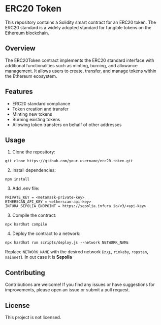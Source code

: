 # ERC20 Token

This repository contains a Solidity smart contract for an ERC20 token. The ERC20 standard is a widely adopted standard for fungible tokens on the Ethereum blockchain.

## Overview

The ERC20Token contract implements the ERC20 standard interface with additional functionalities such as minting, burning, and allowance management. It allows users to create, transfer, and manage tokens within the Ethereum ecosystem.

## Features

- ERC20 standard compliance
- Token creation and transfer
- Minting new tokens
- Burning existing tokens
- Allowing token transfers on behalf of other addresses

## Usage

1. Clone the repository:
```
git clone https://github.com/your-username/erc20-token.git
```

2. Install dependencies:
```
npm install
```

3. Add .env file:
```
PRIVATE_KEY = <metamask-private-key>
ETHERSCAN_API_KEY = <etherscan-api-key>
INFURA_SEPOLIA_ENDPOINT = https://sepolia.infura.io/v3/<api-key>
```

3. Compile the contract:
```
npx hardhat compile
```

4. Deploy the contract to a network:
```
npx hardhat run scripts/deploy.js --network NETWORK_NAME
```

Replace `NETWORK_NAME` with the desired network (e.g., `rinkeby`, `ropsten`, `mainnet`).
In out case it is **Sepolia**


## Contributing

Contributions are welcome! If you find any issues or have suggestions for improvements, please open an issue or submit a pull request.

## License

This project is not licensed.


